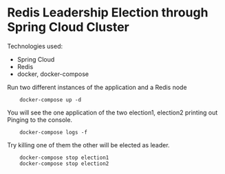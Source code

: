 # Redis Leadership Election through Spring Cloud Cluster

Technologies used:
- Spring Cloud
- Redis
- docker, docker-compose

Run two different instances of the application and a Redis node
```
    docker-compose up -d
```

You will see the one application of the two election1, election2 printing out Pinging to the console.
```
    docker-compose logs -f
```

Try killing one of them the other will be elected as leader.

```
    docker-compose stop election1
    docker-compose stop election2
```